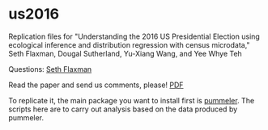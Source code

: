 # us2016
Replication files for "Understanding the 2016 US Presidential Election using ecological inference and distribution regression with census microdata," 
Seth Flaxman, Dougal Sutherland, Yu-Xiang Wang, and Yee Whye Teh

Questions: [Seth Flaxman](mailto:flaxman@stats.ox.ac.uk)

Read the paper and send us comments, please! [PDF](https://github.com/flaxter/us2016/blob/master/us2016.pdf)

To replicate it, the main package you want to install first is
[pummeler](http://github.com/dougalsutherland/pummeler). The scripts here are
to carry out analysis based on the data produced by pummeler.
